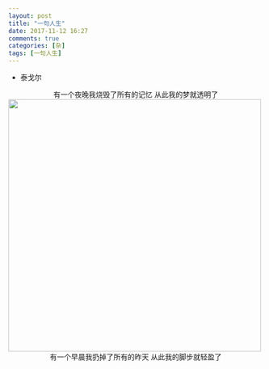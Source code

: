 ```yaml
---
layout: post
title: "一句人生"
date: 2017-11-12 16:27
comments: true
categories: [杂]
tags: [一句人生]
---
```

* 泰戈尔

<center>
有一个夜晚我烧毁了所有的记忆
从此我的梦就透明了
</center>

<img src="http://ovasw3yf9.bkt.clouddn.com/blog/171112/LKfFjH5IK1.jpg?imageslim" width="500px" high="450px" />
<!--more-->
<center>
有一个早晨我扔掉了所有的昨天
从此我的脚步就轻盈了
</center>